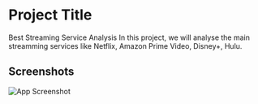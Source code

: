 
# Project Title

Best Streaming Service Analysis
In this project, we will analyse the main streamming services like Netflix, Amazon
 Prime Video, Disney+, Hulu.


## Screenshots

![App Screenshot](https://images.pexels.com/photos/5841845/pexels-photo-5841845.jpeg?auto=compress&cs=tinysrgb&w=1260&h=750&dpr=1)

